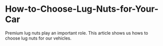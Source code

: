 # How-to-Choose-Lug-Nuts-for-Your-Car
Premium lug nuts play an important role. This article shows us hows to choose lug nuts for our vehicles.
